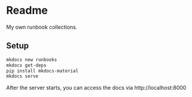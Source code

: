 # Readme

My own runbook collections.


## Setup

```bash
mkdocs new runbooks
mkdocs get-deps
pip install mkdocs-material
mkdocs serve
```

After the server starts, you can access the docs via http://localhost:8000
